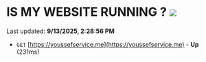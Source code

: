 # IS MY WEBSITE RUNNING ? [![](https://img.shields.io/static/v1?label=Sponsor&message=%E2%9D%A4&logo=GitHub&color=%23fe8e86)](https://github.com/sponsors/Youssef-Lehmam)

Last updated: **9/13/2025, 2:28:56 PM**

- `GET` [https://youssefservice.me](https://youssefservice.me) - **Up** (231ms)
